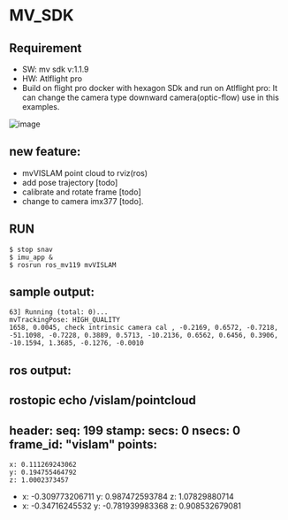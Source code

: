 # MV_SDK

## Requirement
* SW: mv sdk v:1.1.9
* HW: Atlflight pro
* Build on flight pro docker with hexagon SDk and run on Atlflight pro: 
It can change the camera type downward camera(optic-flow) use in this examples.

![image](https://user-images.githubusercontent.com/24602331/217890177-8d336d0f-db9a-4b66-8629-d869cd065265.png)

## new feature:
* mvVISLAM point cloud to rviz(ros)
* add pose trajectory [todo]
* calibrate and rotate frame [todo]
* change to camera imx377 [todo].


## RUN
```
$ stop snav
$ imu_app &
$ rosrun ros_mv119 mvVISLAM
```

## sample output:
```
63] Running (total: 0)...
mvTrackingPose: HIGH_QUALITY
1658, 0.0045, check intrinsic camera cal , -0.2169, 0.6572, -0.7218, -51.1098, -0.7228, 0.3889, 0.5713, -10.2136, 0.6562, 0.6456, 0.3906, -10.1594, 1.3685, -0.1276, -0.0010

```


## ros output:
rostopic echo /vislam/pointcloud
---
header: 
  seq: 199
  stamp: 
    secs: 0
    nsecs:         0
  frame_id: "vislam"
points: 
  - 
    x: 0.111269243062
    y: 0.194755464792
    z: 1.0002373457
  - 
    x: -0.309773206711
    y: 0.987472593784
    z: 1.07829880714
  - 
    x: -0.34716245532
    y: -0.781939983368
    z: 0.908532679081
